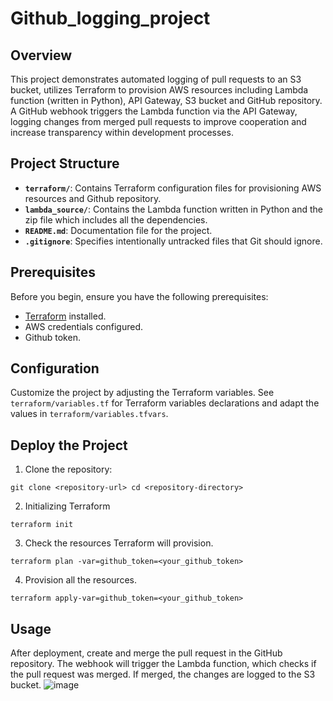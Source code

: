 # Github_logging_project


## Overview

This project demonstrates automated logging of pull requests to an S3 bucket, utilizes Terraform to provision AWS resources including Lambda function (written in Python), API Gateway, S3 bucket and GitHub repository. 
A GitHub webhook triggers the Lambda function via the API Gateway, logging changes from merged pull requests to improve cooperation and increase transparency within development processes.

## Project Structure

-   **`terraform/`**: Contains Terraform configuration files for provisioning AWS resources and Github repository.
-   **`lambda_source/`**: Contains the Lambda function written in Python and the zip file which includes all the dependencies.
-   **`README.md`**: Documentation file for the project.
-   **`.gitignore`**: Specifies intentionally untracked files that Git should ignore.

## Prerequisites

Before you begin, ensure you have the following prerequisites:

-   [Terraform](https://www.terraform.io/) installed.
-   AWS credentials configured.
-   Github token.

## Configuration

Customize the project by adjusting the Terraform variables. See `terraform/variables.tf` for Terraform variables declarations and adapt the values in `terraform/variables.tfvars`.

## Deploy the Project

1.  Clone the repository:

`git clone <repository-url>
cd <repository-directory>` 

2.  Initializing Terraform

`terraform init` 

3.  Check the resources Terraform will provision. 

`terraform plan -var=github_token=<your_github_token>`

4.  Provision all the resources.

``terraform apply-var=github_token=<your_github_token>``  

## Usage

After deployment, create and merge the pull request in the GitHub repository. The webhook will trigger the Lambda function, which checks if the pull request was merged. If merged, the changes are logged to the S3 bucket.
![image](https://github.com/oratar/Github_logging_project/assets/121873526/203b7287-016b-4c5c-99c7-20451227a1d3)


